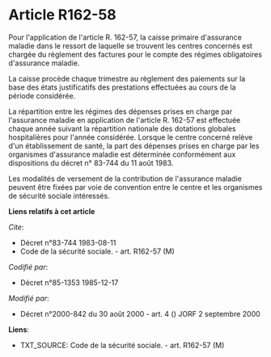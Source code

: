 # Article R162-58

Pour l'application de l'article R. 162-57, la caisse primaire d'assurance maladie dans le ressort de laquelle se trouvent les
centres concernés est chargée du règlement des factures pour le compte des régimes obligatoires d'assurance maladie.

La caisse procède chaque trimestre au règlement des paiements sur la base des états justificatifs des prestations effectuées
au cours de la période considérée.

La répartition entre les régimes des dépenses prises en charge par l'assurance maladie en application de l'article R. 162-57
est effectuée chaque année suivant la répartition nationale des dotations globales hospitalières pour l'année considérée.
Lorsque le centre concerné relève d'un établissement de santé, la part des dépenses prises en charge par les organismes
d'assurance maladie est déterminée conformément aux dispositions du décret n° 83-744 du 11 août 1983.

Les modalités de versement de la contribution de l'assurance maladie peuvent être fixées par voie de convention entre le
centre et les organismes de sécurité sociale intéressés.

**Liens relatifs à cet article**

_Cite_:

  - Décret n°83-744 1983-08-11
  - Code de la sécurité sociale. - art. R162-57 (M)

_Codifié par_:

  - Décret n°85-1353 1985-12-17

_Modifié par_:

  - Décret n°2000-842 du 30 août 2000 - art. 4 () JORF 2 septembre 2000

**Liens**:

  - TXT_SOURCE: Code de la sécurité sociale. - art. R162-57 (M)
